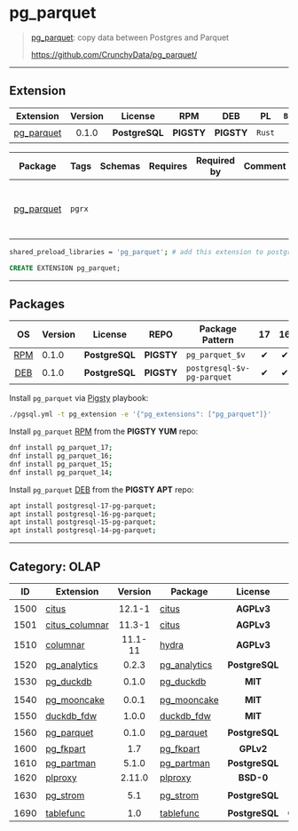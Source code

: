 # pg_parquet


> [pg_parquet](https://github.com/CrunchyData/pg_parquet/): copy data between Postgres and Parquet
>
> https://github.com/CrunchyData/pg_parquet/


-------


## Extension


| Extension | Version | License | RPM | DEB | PL | `Bin` | `LOAD` | `DYLIB` | `DDL` | `TRUST` | `RELOC` |
|-----------|:-------:|:-------:|:---:|:---:|:--:|:-----:|:------:|:-------:|:-----:|:-------:|:-------:|
| [pg_parquet](https://github.com/CrunchyData/pg_parquet/) | 0.1.0 | **<span class="tcblue">PostgreSQL</span>** | **<span class="tcwarn">PIGSTY</span>** | **<span class="tcwarn">PIGSTY</span>** | `Rust` |  | <span class="tcred">❗</span> | <span class="tcblue">✔</span> | <span class="tcblue">✔</span> | <span class="tcblue">✔</span> | <span class="tcwarn">✘</span> |



| Package | Tags | Schemas | Requires | Required by | Comment | Description |
|---------|------|---------|----------|-------------|:-------:|-------------|
| [pg_parquet](/pg_parquet) | `pgrx` |  |  |  |  | copy data between Postgres and Parquet |



```bash
shared_preload_libraries = 'pg_parquet'; # add this extension to postgresql.conf
```



```sql
CREATE EXTENSION pg_parquet;
```

-----------


## Packages


| OS | Version | License | REPO | Package Pattern | 17 | 16 | 15 | 14 | 13 | 12 | Dependency |
|:--:|---------|:-------:|:----:|-----------------|:--:|:--:|:--:|:--:|:--:|:--:|------------|
| [RPM](/rpm) | 0.1.0 | **<span class="tcblue">PostgreSQL</span>** | **<span class="tcwarn">PIGSTY</span>** | `pg_parquet_$v` | <span class="tcblue">✔</span> | <span class="tcblue">✔</span> | <span class="tcblue">✔</span> | <span class="tcblue">✔</span> |  |  |  |
| [DEB](/deb) | 0.1.0 | **<span class="tcblue">PostgreSQL</span>** | **<span class="tcwarn">PIGSTY</span>** | `postgresql-$v-pg-parquet` | <span class="tcblue">✔</span> | <span class="tcblue">✔</span> | <span class="tcblue">✔</span> | <span class="tcblue">✔</span> |  |  |  |



Install `pg_parquet` via [Pigsty](https://pigsty.cc/docs/pgext/usage/install/) playbook:

```bash
./pgsql.yml -t pg_extension -e '{"pg_extensions": ["pg_parquet"]}'
```


Install `pg_parquet` [RPM](/rpm) from the **<span class="tcwarn">PIGSTY</span>** **YUM** repo:

```bash
dnf install pg_parquet_17;
dnf install pg_parquet_16;
dnf install pg_parquet_15;
dnf install pg_parquet_14;
```


Install `pg_parquet` [DEB](/deb) from the **<span class="tcwarn">PIGSTY</span>** **APT** repo:

```bash
apt install postgresql-17-pg-parquet;
apt install postgresql-16-pg-parquet;
apt install postgresql-15-pg-parquet;
apt install postgresql-14-pg-parquet;
```


-----------


## Category: OLAP


| ID | Extension | Version | Package | License | RPM | DEB | PL | Tags | Schemas | Requires | `LOAD` | `DYLIB` | `DDL` | `TRUST` | `RELOC` |
|:--:|-----------|:-------:|---------|:-------:|:---:|:---:|:--:|------|---------|----------|:------:|:-------:|:-----:|:-------:|:-------:|
| 1500 | [citus](/citus) | 12.1-1 | [citus](/citus) | **<span class="tcwarn">AGPLv3</span>** | **<span class="tccyan">PGDG</span>** | **<span class="tcgreen">CITUS</span>** |  |  | `pg_catalog` |  | <span class="tcred">❗</span> | <span class="tcblue">✔</span> | <span class="tcblue">✔</span> | <span class="tcwarn">✘</span> | <span class="tcwarn">✘</span> |
| 1501 | [citus_columnar](/citus_columnar) | 11.3-1 | [citus](/citus_columnar) | **<span class="tcwarn">AGPLv3</span>** | **<span class="tccyan">PGDG</span>** | **<span class="tcgreen">CITUS</span>** |  |  | `pg_catalog` |  |  | <span class="tcblue">✔</span> | <span class="tcblue">✔</span> | <span class="tcwarn">✘</span> | <span class="tcwarn">✘</span> |
| 1510 | [columnar](/columnar) | 11.1-11 | [hydra](/columnar) | **<span class="tcwarn">AGPLv3</span>** | **<span class="tcwarn">PIGSTY</span>** | **<span class="tcwarn">PIGSTY</span>** |  |  |  |  |  | <span class="tcblue">✔</span> | <span class="tcblue">✔</span> | <span class="tcwarn">✘</span> | <span class="tcwarn">✘</span> |
| 1520 | [pg_analytics](/pg_analytics) | 0.2.3 | [pg_analytics](/pg_analytics) | **<span class="tcblue">PostgreSQL</span>** | **<span class="tcwarn">PIGSTY</span>** | **<span class="tcwarn">PIGSTY</span>** | `Rust` | `pgrx` | `paradedb` |  |  | <span class="tcblue">✔</span> | <span class="tcblue">✔</span> | <span class="tcblue">✔</span> | <span class="tcwarn">✘</span> |
| 1530 | [pg_duckdb](/pg_duckdb) | 0.1.0 | [pg_duckdb](/pg_duckdb) | **<span class="tcblue">MIT</span>** | **<span class="tcwarn">PIGSTY</span>** | **<span class="tcwarn">PIGSTY</span>** | `C++` |  |  |  | <span class="tcred">❗</span> | <span class="tcblue">✔</span> | <span class="tcblue">✔</span> | <span class="tcwarn">✘</span> | <span class="tcwarn">✘</span> |
| 1540 | [pg_mooncake](/pg_mooncake) | 0.0.1 | [pg_mooncake](/pg_mooncake) | **<span class="tcblue">MIT</span>** | **<span class="tcwarn">PIGSTY</span>** | **<span class="tcwarn">PIGSTY</span>** | `C++` |  |  |  | <span class="tcred">❗</span> | <span class="tcblue">✔</span> | <span class="tcblue">✔</span> | <span class="tcwarn">✘</span> | <span class="tcwarn">✘</span> |
| 1550 | [duckdb_fdw](/duckdb_fdw) | 1.0.0 | [duckdb_fdw](/duckdb_fdw) | **<span class="tcblue">MIT</span>** | **<span class="tcwarn">PIGSTY</span>** | **<span class="tcwarn">PIGSTY</span>** |  |  |  |  |  | <span class="tcblue">✔</span> | <span class="tcblue">✔</span> | <span class="tcwarn">✘</span> | <span class="tcblue">✔</span> |
| 1560 | [pg_parquet](/pg_parquet) | 0.1.0 | [pg_parquet](/pg_parquet) | **<span class="tcblue">PostgreSQL</span>** | **<span class="tcwarn">PIGSTY</span>** | **<span class="tcwarn">PIGSTY</span>** | `Rust` | `pgrx` |  |  | <span class="tcred">❗</span> | <span class="tcblue">✔</span> | <span class="tcblue">✔</span> | <span class="tcblue">✔</span> | <span class="tcwarn">✘</span> |
| 1600 | [pg_fkpart](/pg_fkpart) | 1.7 | [pg_fkpart](/pg_fkpart) | **<span class="tcwarn">GPLv2</span>** | **<span class="tccyan">PGDG</span>** | **<span class="tcwarn">PIGSTY</span>** |  |  | `pgfkpart` |  |  | <span class="tcblue">✔</span> | <span class="tcblue">✔</span> | <span class="tcwarn">✘</span> | <span class="tcwarn">✘</span> |
| 1610 | [pg_partman](/pg_partman) | 5.1.0 | [pg_partman](/pg_partman) | **<span class="tcblue">PostgreSQL</span>** | **<span class="tccyan">PGDG</span>** | **<span class="tccyan">PGDG</span>** |  |  |  |  |  | <span class="tcblue">✔</span> | <span class="tcblue">✔</span> | <span class="tcwarn">✘</span> | <span class="tcwarn">✘</span> |
| 1620 | [plproxy](/plproxy) | 2.11.0 | [plproxy](/plproxy) | **<span class="tcblue">BSD-0</span>** | **<span class="tccyan">PGDG</span>** | **<span class="tccyan">PGDG</span>** |  |  |  |  |  | <span class="tcblue">✔</span> | <span class="tcblue">✔</span> | <span class="tcwarn">✘</span> | <span class="tcwarn">✘</span> |
| 1630 | [pg_strom](/pg_strom) | 5.1 | [pg_strom](/pg_strom) | **<span class="tcblue">PostgreSQL</span>** | **<span class="tccyan">PGDG</span>** |  |  | `non-free` |  |  |  | <span class="tcblue">✔</span> | <span class="tcblue">✔</span> | <span class="tcwarn">✘</span> |  |
| 1690 | [tablefunc](/tablefunc) | 1.0 | [tablefunc](/tablefunc) | **<span class="tcblue">PostgreSQL</span>** | **<span class="tcblue">CONTRIB</span>** | **<span class="tcblue">CONTRIB</span>** | `C` |  |  |  |  | <span class="tcblue">✔</span> | <span class="tcblue">✔</span> | <span class="tcblue">✔</span> |  |



